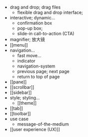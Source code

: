 - drag and drop; drag files
    - flexible drag and drop interface;
- interactive; dynamic...
    - confirmation box
    - pop-up box;
    - slide-in call-to-action (CTA)
- magnifier; 放大镜
- [[menu]]
- navigation...
    - fast move...
    - indicator
    - navigation-system
    - previous page; next page
    - return to top of page
- [[pane]]
- [[scrollbar]]
- [[sidebar]]
- style; styling...
    - [[theme]]
- [[tab]]
- [[toolbar]]
- use case
    - message-of-the-medium
- [[user experience (UX)]]
